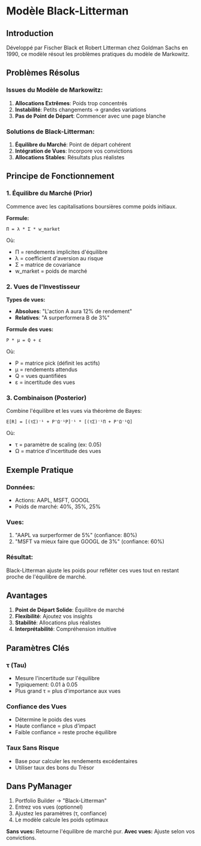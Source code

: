 # Modèle Black-Litterman

## Introduction
Développé par Fischer Black et Robert Litterman chez Goldman Sachs en 1990,
ce modèle résout les problèmes pratiques du modèle de Markowitz.

## Problèmes Résolus

### Issues du Modèle de Markowitz:
1. **Allocations Extrêmes**: Poids trop concentrés
2. **Instabilité**: Petits changements → grandes variations
3. **Pas de Point de Départ**: Commencer avec une page blanche

### Solutions de Black-Litterman:
1. **Équilibre du Marché**: Point de départ cohérent
2. **Intégration de Vues**: Incorpore vos convictions
3. **Allocations Stables**: Résultats plus réalistes

## Principe de Fonctionnement

### 1. Équilibre du Marché (Prior)
Commence avec les capitalisations boursières comme poids initiaux.

**Formule:**
```
Π = λ * Σ * w_market
```
Où:
- Π = rendements implicites d'équilibre
- λ = coefficient d'aversion au risque
- Σ = matrice de covariance
- w_market = poids de marché

### 2. Vues de l'Investisseur

**Types de vues:**
- **Absolues**: "L'action A aura 12% de rendement"
- **Relatives**: "A surperformera B de 3%"

**Formule des vues:**
```
P * μ = Q + ε
```
Où:
- P = matrice pick (définit les actifs)
- μ = rendements attendus
- Q = vues quantifiées
- ε = incertitude des vues

### 3. Combinaison (Posterior)

Combine l'équilibre et les vues via théorème de Bayes:

```
E[R] = [(τΣ)⁻¹ + P'Ω⁻¹P]⁻¹ * [(τΣ)⁻¹Π + P'Ω⁻¹Q]
```

Où:
- τ = paramètre de scaling (ex: 0.05)
- Ω = matrice d'incertitude des vues

## Exemple Pratique

### Données:
- Actions: AAPL, MSFT, GOOGL
- Poids de marché: 40%, 35%, 25%

### Vues:
1. "AAPL va surperformer de 5%" (confiance: 80%)
2. "MSFT va mieux faire que GOOGL de 3%" (confiance: 60%)

### Résultat:
Black-Litterman ajuste les poids pour refléter ces vues
tout en restant proche de l'équilibre de marché.

## Avantages

1. **Point de Départ Solide**: Équilibre de marché
2. **Flexibilité**: Ajoutez vos insights
3. **Stabilité**: Allocations plus réalistes
4. **Interprétabilité**: Compréhension intuitive

## Paramètres Clés

### τ (Tau)
- Mesure l'incertitude sur l'équilibre
- Typiquement: 0.01 à 0.05
- Plus grand τ = plus d'importance aux vues

### Confiance des Vues
- Détermine le poids des vues
- Haute confiance = plus d'impact
- Faible confiance = reste proche équilibre

### Taux Sans Risque
- Base pour calculer les rendements excédentaires
- Utiliser taux des bons du Trésor

## Dans PyManager

1. Portfolio Builder → "Black-Litterman"
2. Entrez vos vues (optionnel)
3. Ajustez les paramètres (τ, confiance)
4. Le modèle calcule les poids optimaux

**Sans vues:** Retourne l'équilibre de marché pur.
**Avec vues:** Ajuste selon vos convictions.
